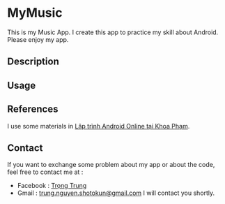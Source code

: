 # MyMusic
This is my Music App. I create this app to practice my skill about Android. Please enjoy my app. 
## Description
## Usage
## References
I use some materials in [Lập trình Android Online tại Khoa Phạm](https://www.youtube.com/channel/UCX1g7Ciyjv6pFeX7EhvX4sQ).
## Contact 
If you want to exchange some problem about my app or about the code, feel free to contact me at :
- Facebook : [Trọng Trung](https://www.facebook.com/TrungShotokun)
- Gmail : trung.nguyen.shotokun@gmail.com
I will contact you shortly.
